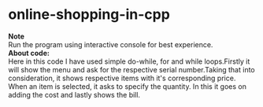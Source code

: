 # online-shopping-in-cpp

**Note**<br />
Run the program using interactive console for best experience.<br />
**About code:**<br />
Here in this code I have used simple do-while, for and while loops.Firstly it will show the menu and ask for the respective serial number.Taking that into consideration, it shows respective items with it's corresponding price. When an item is selected, it asks to specify the quantity. In this it goes on adding the cost and lastly shows the bill.
